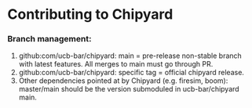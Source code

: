 Contributing to Chipyard
=============================

### Branch management:

1) github:com/ucb-bar/chipyard: main = pre-release non-stable branch with latest features. All merges to main must go through PR.
2) github:com/ucb-bar/chipyard: specific tag = official chipyard release.
3) Other dependencies pointed at by Chipyard (e.g. firesim, boom): master/main should be the version submoduled in ucb-bar/chipyard main.
